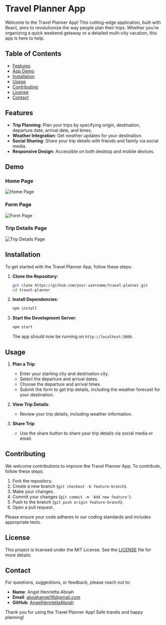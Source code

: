 # Travel Planner App

Welcome to the Travel Planner App! This cutting-edge application, built with React, aims to revolutionize the way people plan their trips. Whether you're organizing a quick weekend getaway or a detailed multi-city vacation, this app is here to help.

## Table of Contents

- [Features](#features)
- [App Demo](#images)
- [Installation](#installation)
- [Usage](#usage)
- [Contributing](#contributing)
- [License](#license)
- [Contact](#contact)

## Features

- **Trip Planning**: Plan your trips by specifying origin, destination, departure date, arrival date, and times.
- **Weather Integration**: Get weather updates for your destination.
- **Social Sharing**: Share your trip details with friends and family via social media.
- **Responsive Design**: Accessible on both desktop and mobile devices.

## Demo

### Home Page

![Home Page](./Users/aaronaboah/todo-app/Travel-planner/travel-planner/travel-planner/public/demo1.png)

### Form Page

![Form Page](./Users/aaronaboah/todo-app/Travel-planner/travel-planner/travel-planner/public/demo2.png)

### Trip Details Page

![Trip Details Page](./Users/aaronaboah/todo-app/Travel-planner/travel-planner/travel-planner/public/demo3.png)

## Installation

To get started with the Travel Planner App, follow these steps:

1. **Clone the Repository**:

   ```bash
   git clone https://github.com/your-username/travel-planner.git
   cd travel-planner
   ```

2. **Install Dependencies**:

   ```bash
   npm install
   ```

3. **Start the Development Server**:

   ```bash
   npm start
   ```

   The app should now be running on `http://localhost:3000`.

## Usage

1. **Plan a Trip**:

   - Enter your starting city and destination city.
   - Select the departure and arrival dates.
   - Choose the departure and arrival times.
   - Submit the form to get trip details, including the weather forecast for your destination.

2. **View Trip Details**:

   - Review your trip details, including weather information.

3. **Share Trip**:
   - Use the share button to share your trip details via social media or email.

## Contributing

We welcome contributions to improve the Travel Planner App. To contribute, follow these steps:

1. Fork the repository.
2. Create a new branch (`git checkout -b feature-branch`).
3. Make your changes.
4. Commit your changes (`git commit -m 'Add new feature'`).
5. Push to the branch (`git push origin feature-branch`).
6. Open a pull request.

Please ensure your code adheres to our coding standards and includes appropriate tests.

## License

This project is licensed under the MIT License. See the [LICENSE](LICENSE) file for more details.

## Contact

For questions, suggestions, or feedback, please reach out to:

- **Name**: Angel Henrietta Aboah
- **Email**: [aboahangel16@gmail.com](mailto:aboahangel16@gmail.com)
- **GitHub**: [AngelHenriettaAboah](https://github.com/AngelHenriettaAboah)

Thank you for using the Travel Planner App! Safe travels and happy planning!
